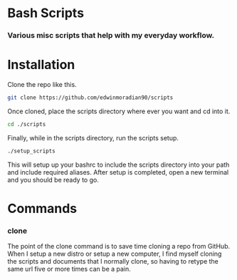 # Bash Scripts 

### Various misc scripts that help with my everyday workflow.

# Installation

Clone the repo like this.

```bash
git clone https://github.com/edwinmoradian90/scripts

```

Once cloned, place the scripts directory where ever you want and cd into it.

```bash
cd ./scripts

```

Finally, while in the scripts directory, run the scripts setup.

```bash
./setup_scripts

```

This will setup up your bashrc to include the scripts directory into your path and include required aliases.
After setup is completed, open a new terminal and you should be ready to go.

# Commands

### clone

The point of the clone command is to save time cloning a repo from GitHub. When I setup a new distro or setup a new computer, I find myself cloning the scripts and documents that I normally clone, so having to retype the same url five or more times can be a pain. 


